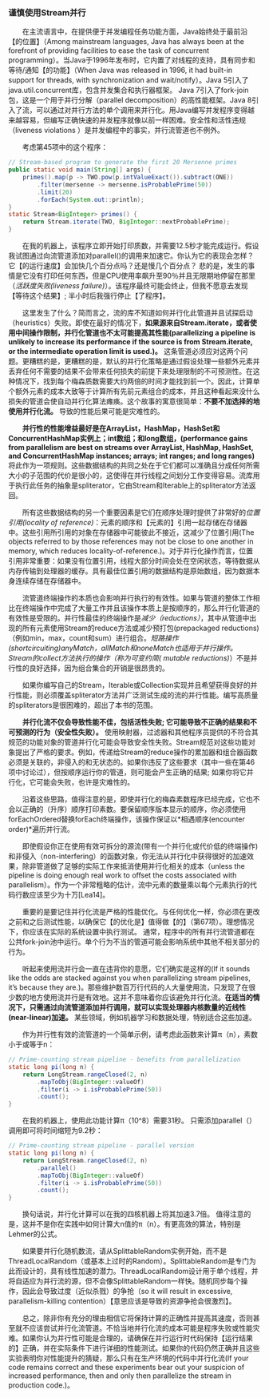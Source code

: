 ### 谨慎使用Stream并行

&emsp;&emsp;在主流语言中，在提供便于并发编程任务功能方面，Java始终处于最前沿【的位置】（Among mainstream languages, Java has always been at the forefront of providing facilities to ease the task of concurrent programming）。当Java于1996年发布时，它内置了对线程的支持，具有同步和等待/通知【的功能】（When Java was released in 1996, it had built-in support for threads, with synchronization and wait/notify）。Java 5引入了java.util.concurrent库，包含并发集合和执行器框架。 Java 7引入了fork-join包，这是一个用于并行分解（parallel decomposition）的高性能框架。Java 8引入了流，可以通过对并行方法的单个调用来并行化。用Java编写并发程序变得越来越容易，但编写正确快速的并发程序就像以前一样困难。安全性和活性违规（liveness violations ）是并发编程中的事实，并行流管道也不例外。

&emsp;&emsp;考虑第45项中的这个程序：

```java
// Stream-based program to generate the first 20 Mersenne primes
public static void main(String[] args) {
    primes().map(p -> TWO.pow(p.intValueExact()).subtract(ONE))
        .filter(mersenne -> mersenne.isProbablePrime(50))
        .limit(20)
        .forEach(System.out::println);
}
static Stream<BigInteger> primes() {
    return Stream.iterate(TWO, BigInteger::nextProbablePrime);
}
```

&emsp;&emsp;在我的机器上，该程序立即开始打印质数，并需要12.5秒才能完成运行。假设我试图通过向流管道添加对parallel()的调用来加速它。你认为它的表现会怎样？它【的运行速度】会加快几个百分点吗？还是慢几个百分点？ 悲的是，发生的事情是它没有打印任何东西，但是CPU使用率飙升至90％并且无限期地停留在那里（*活跃度失败(liveness failure)*）。该程序最终可能会终止，但我不愿意去发现【等待这个结果】; 半小时后我强行停止【了程序】。

&emsp;&emsp;这里发生了什么？简而言之，流的库不知道如何并行化此管道并且试探启动（heuristics）失败。即使在最好的情况下，**如果源来自Stream.iterate，或者使用中间操作限制，并行化管道也不太可能提高其性能(parallelizing a pipeline is unlikely to increase its performance if the source is from Stream.iterate, or the intermediate operation limit is used.)。** 这条管道必须应对这两个问题。更糟糕的是，更糟糕的是，默认的并行化策略是通过假设处理一些额外元素并丢弃任何不需要的结果不会带来任何损失的前提下来处理限制的不可预测性。在这种情况下，找到每个梅森质数需要大约两倍的时间才能找到前一个。因此，计算单个额外元素的成本大致等于计算所有先前元素组合的成本，并且这种看起来没什么损失的管道会使自动并行化算法瘫痪。这个故事的寓意很简单：**不要不加选择的地使用并行化流。** 导致的性能后果可能是灾难性的。

&emsp;&emsp;**并行性的性能增益最好是在ArrayList，HashMap，HashSet和ConcurrentHashMap实例上；int数组；和long数组，(performance gains from parallelism are best on streams over ArrayList, HashMap, HashSet, and ConcurrentHashMap instances; arrays; int ranges; and long ranges)** 将此作为一项规则。这些数据结构的共同之处在于它们都可以准确且分成任何所需大小的子范围的代价是很小的，这使得在并行线程之间划分工作变得容易。流库用于执行此任务的抽象是spliterator，它由Stream和Iterable上的spliterator方法返回。

&emsp;&emsp;所有这些数据结构的另一个重要因素是它们在顺序处理时提供了非常好的*位置引用(locality of reference)*：元素的顺序和【元素的】引用一起存储在存储器中。这些引用所引用的对象在存储器中可能彼此不接近，这减少了位置引用(The objects referred to by those references may not be close to one another in memory, which reduces locality-of-reference.)。对于并行化操作而言，位置引用非常重要：如果没有位置引用，线程大部分时间会处在空闲状态，等待数据从内存传输到处理器的缓存。具有最佳位置引用的数据结构是原始数组，因为数据本身连续存储在存储器中。

&emsp;&emsp;流管道终端操作的本质也会影响并行执行的有效性。如果与管道的整体工作相比在终端操作中完成了大量工作并且该操作本质上是按顺序的，那么并行化管道的有效性是受限的。并行性最佳的终端操作是*减少（reductions）*，其中从管道中出现的所有元素使用Stream的reduce方法或减少预打包(prepackaged reductions)（例如min，max，count和sum）进行组合。*短路操作(shortcircuiting)*anyMatch，allMatch和noneMatch也适用于并行操作。Stream的collect方法执行的操作（称为*可变约简( mutable reductions)*）不是并行性的良好选择，因为组合集合的开销是很昂贵的。

&emsp;&emsp;如果你编写自己的Stream，Iterable或Collection实现并且希望获得良好的并行性能，则必须覆盖spliterator方法并广泛测试生成的流的并行性能。编写高质量的spliterators是很困难的，超出了本书的范围。

&emsp;&emsp;**并行化流不仅会导致性能不佳，包括活性失败; 它可能导致不正确的结果和不可预测的行为（安全性失败）。** 使用映射器，过滤器和其他程序员提供的不符合其规范的功能对象的管道并行化可能会导致安全性失败。Stream规范对这些功能对象提出了严格的要求。例如，传递给Stream的reduce操作的累加器和组合器函数必须是关联的，非侵入的和无状态的。如果你违反了这些要求（其中一些在第46项中讨论过），但按顺序运行你的管道，则可能会产生正确的结果; 如果你将它并行化，它可能会失败，也许是灾难性的。

&emsp;&emsp;沿着这些思路，值得注意的是，即使并行化的梅森素数程序已经完成，它也不会以正确的（升序）顺序打印素数。要保留顺序版本显示的顺序，你必须使用forEachOrdered替换forEach终端操作，该操作保证以*相遇顺序(encounter order)*遍历并行流。

&emsp;&emsp;即使假设你正在使用有效可拆分的源流(带有一个并行化或代价低的终端操作)和非侵入（non-interfering）的函数对象，你无法从并行化中获得很好的加速效果，除非管道做了足够的实际工作来抵消使用并行化相关的成本（unless the pipeline is doing enough real work to offset the costs associated with parallelism）。作为一个非常粗略的估计，流中元素的数量乘以每个元素执行的代码行数应该至少为十万\[Lea14\]。

&emsp;&emsp;重要的是要记住并行化流是严格的性能优化。与任何优化一样，你必须在更改之前和之后测试性能，以确保它【的优化是】值得做【的】（第67项）。理想情况下，你应该在实际的系统设置中执行测试。 通常，程序中的所有并行流管道都在公共fork-join池中运行。单个行为不当的管道可能会影响系统中其他不相关部分的行为。

&emsp;&emsp;听起来使用流并行会一直在违背你的意愿，它们确实是这样的(If it sounds like the odds are stacked against you when parallelizing stream pipelines, it’s because they are.)。那些维护数百万行代码的人大量使用流，只发现了在很少数的地方使用流并行是有效地。这并不意味着你应该避免并行化流。**在适当的情况下，只需通过向流管道添加并行调用，就可以实现处理器内核数量的近线性(near-linear)加速。** 某些领域，例如机器学习和数据处理，特别适合这些加速。

&emsp;&emsp;作为并行性有效的流管道的一个简单示例，请考虑此函数来计算π（n），素数小于或等于n：

```java
// Prime-counting stream pipeline - benefits from parallelization
static long pi(long n) {
    return LongStream.rangeClosed(2, n)
        .mapToObj(BigInteger::valueOf)
        .filter(i -> i.isProbablePrime(50))
        .count();
}
```

&emsp;&emsp;在我的机器上，使用此功能计算π（10^8）需要31秒。 只需添加parallel（）调用即可将时间缩短为9.2秒：

```java
// Prime-counting stream pipeline - parallel version
static long pi(long n) {
    return LongStream.rangeClosed(2, n)
        .parallel()
        .mapToObj(BigInteger::valueOf)
        .filter(i -> i.isProbablePrime(50))
        .count();
}
```

&emsp;&emsp;换句话说，并行化计算可以在我的四核机器上将其加速3.7倍。 值得注意的是，这并不是你在实践中如何计算大n值的π（n）。有更高效的算法，特别是Lehmer的公式。

&emsp;&emsp;如果要并行化随机数流，请从SplittableRandom实例开始，而不是ThreadLocalRandom（或基本上过时的Random）。SplittableRandom是专门为此而设计的，具有线性加速的潜力。ThreadLocalRandom设计用于单个线程，并将自适应为并行流的源，但不会像SplittableRandom一样快。随机同步每个操作，因此会导致过度（近似杀戮）的争抢（so it will result in excessive, parallelism-killing contention）【意思应该是导致的资源争抢会很激烈】。

&emsp;&emsp;总之，除非你有充分的理由相信它将保持计算的正确性并提高其速度，否则甚至就不应该尝试并行化流管道。不恰当地并行化流的成本可能是程序失败或性能灾难。如果你认为并行性可能是合理的，请确保在并行运行时代码保持【运行结果的】正确，并在实际条件下进行详细的性能测试。如果你的代码仍然正确并且这些实验表明你对性能提升的猜疑，那么只有在生产环境的代码中并行化流(If your code remains correct and these experiments bear out your suspicion of increased performance, then and only then parallelize the stream in production code.)。
